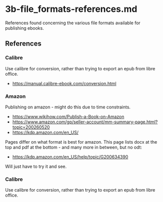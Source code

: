 
# 3b-file_formats-references.md

References found concerning the various file formats available for publishing ebooks.

## References

### Calibre

Use calibre for conversion, rather than trying to export an epub from libre office.

- https://manual.calibre-ebook.com/conversion.html

### Amazon

Publishing on amazon - might do this due to time constraints.

- https://www.wikihow.com/Publish-a-Book-on-Amazon
- https://www.amazon.com/gp/seller-account/mm-summary-page.html?topic=200260520
- https://kdp.amazon.com/en_US/

Pages differ on what format is best for amazon.
This page lists docx at the top and pdf at the bottom - and many more in between, but no odt:

- https://kdp.amazon.com/en_US/help/topic/G200634390

Will just have to try it and see.

### Calibre

Use calibre for conversion, rather than trying to export an epub from libre office.

